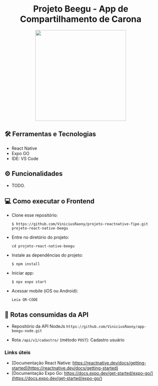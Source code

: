 <h1 align="center">Projeto Beegu - App de Compartilhamento de Carona </h1>

<p align="center">
  <img src="https://github.com/ViniciusRaony/projeto-reactnative-fipe/assets/100242220/a14ed026-86c9-449a-95fa-41ed9633e581" width="300">
</p>

## 🛠️ Ferramentas e Tecnologias

- React Native
- Expo GO
- IDE: VS Code


## ⚙ Funcionalidades

- TODO.


## 💻 Como executar o Frontend

- Clone esse repositório:

  ```$ https://github.com/ViniciusRaony/projeto-reactnative-fipe.git projeto-react-native-beegu```

- Entre no diretório do projeto: 

  ```cd projeto-react-native-beegu```

- Instale as dependências do projeto:

  ```$ npm install```

- Iniciar app:

  ```$ npx expo start```

- Acessar mobile (iOS ou Android):
 
  ```Leia QR-CODE```
  
  
## 🚉 Rotas consumidas da API

- Repositório da API NodeJs ```https://github.com/ViniciusRaony/app-beegu-node.git```

- Rota ```/api/v1/cadastro/``` (método ```POST```): Cadastro usuário


### Links úteis

- [Documentação React Native: https://reactnative.dev/docs/getting-started](https://reactnative.dev/docs/getting-started)
- [Documentação Expo Go: https://docs.expo.dev/get-started/expo-go/](https://docs.expo.dev/get-started/expo-go/)

